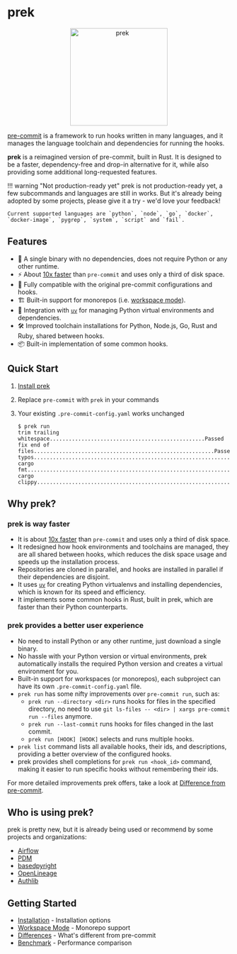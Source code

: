 # prek

<div align="center">
  <img width="220" alt="prek" src="/assets/logo.png" />
</div>

[pre-commit](https://pre-commit.com/) is a framework to run hooks written in many languages, and it manages the language toolchain and dependencies for running the hooks.

**prek** is a reimagined version of pre-commit, built in Rust. It is designed to be a faster, dependency-free and drop-in alternative for it, while also providing some additional long-requested features.

!!! warning "Not production-ready yet"
    prek is not production-ready yet, a few subcommands and languages are still in works. But it's already being adopted by some projects, please give it a try - we'd love your feedback!

    Current supported languages are `python`, `node`, `go`, `docker`, `docker-image`, `pygrep`, `system`, `script` and `fail`.

## Features

- 🚀 A single binary with no dependencies, does not require Python or any other runtime.
- ⚡ About [10x faster](./benchmark.md) than `pre-commit` and uses only a third of disk space.
- 🔄 Fully compatible with the original pre-commit configurations and hooks.
- 🏗️ Built-in support for monorepos (i.e. [workspace mode](./workspace.md)).
- 🐍 Integration with [`uv`](https://github.com/astral-sh/uv) for managing Python virtual environments and dependencies.
- 🛠️ Improved toolchain installations for Python, Node.js, Go, Rust and Ruby, shared between hooks.
- 📦 Built-in implementation of some common hooks.

## Quick Start

1. [Install prek](./installation.md)
2. Replace `pre-commit` with `prek` in your commands
3. Your existing `.pre-commit-config.yaml` works unchanged

    ```console
    $ prek run
    trim trailing whitespace.................................................Passed
    fix end of files.........................................................Passed
    typos....................................................................Passed
    cargo fmt................................................................Passed
    cargo clippy.............................................................Passed
    ```

## Why prek?

### prek is way faster

- It is about [10x faster](./benchmark.md) than `pre-commit` and uses only a third of disk space.
- It redesigned how hook environments and toolchains are managed, they are all shared between hooks, which reduces the disk space usage and speeds up the installation process.
- Repositories are cloned in parallel, and hooks are installed in parallel if their dependencies are disjoint.
- It uses [`uv`](https://github.com/astral-sh/uv) for creating Python virtualenvs and installing dependencies, which is known for its speed and efficiency.
- It implements some common hooks in Rust, built in prek, which are faster than their Python counterparts.

### prek provides a better user experience

- No need to install Python or any other runtime, just download a single binary.
- No hassle with your Python version or virtual environments, prek automatically installs the required Python version and creates a virtual environment for you.
- Built-in support for workspaces (or monorepos), each subproject can have its own `.pre-commit-config.yaml` file.
- `prek run` has some nifty improvements over `pre-commit run`, such as:
  - `prek run --directory <dir>` runs hooks for files in the specified directory, no need to use `git ls-files -- <dir> | xargs pre-commit run --files` anymore.
  - `prek run --last-commit` runs hooks for files changed in the last commit.
  - `prek run [HOOK] [HOOK]` selects and runs multiple hooks.
- `prek list` command lists all available hooks, their ids, and descriptions, providing a better overview of the configured hooks.
- prek provides shell completions for `prek run <hook_id>` command, making it easier to run specific hooks without remembering their ids.

For more detailed improvements prek offers, take a look at [Difference from pre-commit](./diff.md).

## Who is using prek?

prek is pretty new, but it is already being used or recommend by some projects and organizations:

- [Airflow](https://github.com/apache/airflow/issues/44995)
- [PDM](https://github.com/pdm-project/pdm/pull/3593)
- [basedpyright](https://github.com/DetachHead/basedpyright/pull/1413)
- [OpenLineage](https://github.com/OpenLineage/OpenLineage/pull/3965)
- [Authlib](https://github.com/authlib/authlib/pull/804)

## Getting Started

- [Installation](./installation.md) - Installation options
- [Workspace Mode](./workspace.md) - Monorepo support
- [Differences](./diff.md) - What's different from pre-commit
- [Benchmark](./benchmark.md) - Performance comparison
